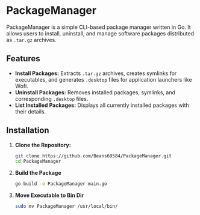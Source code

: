 # PackageManager

PackageManager is a simple CLI-based package manager written in Go. It allows users to install, uninstall, and manage software packages distributed as `.tar.gz` archives.

## Features

- **Install Packages:** Extracts `.tar.gz` archives, creates symlinks for executables, and generates `.desktop` files for application launchers like Wofi.
- **Uninstall Packages:** Removes installed packages, symlinks, and corresponding `.desktop` files.
- **List Installed Packages:** Displays all currently installed packages with their details.

## Installation

1. **Clone the Repository:**

   ```bash
   git clone https://github.com/Beans69584/PackageManager.git
   cd PackageManager

2. **Build the Package**

    ```bash
    go build -o PackageManager main.go
    ```

3. **Move Executable to Bin Dir**
    
    ```bash
    sudo mv PackageManager /usr/local/bin/
    ```

